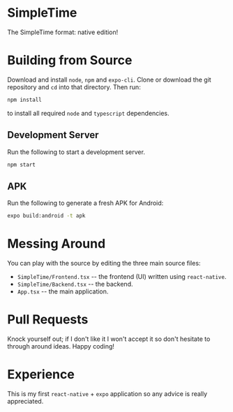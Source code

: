 # SimpleTime
The SimpleTime format: native edition!

# Building from Source
Download and install `node`, `npm` and `expo-cli`. Clone or download the git repository and `cd` into that directory. Then run:
```bash
npm install
```
to install all required `node` and `typescript` dependencies.
## Development Server
Run the following to start a development server.
```bash
npm start
```
## APK
Run the following to generate a fresh APK for Android:
```bash
expo build:android -t apk
```

# Messing Around
You can play with the source by editing the three main source files:
* `SimpleTime/Frontend.tsx` -- the frontend (UI) written using `react-native`.
* `SimpleTime/Backend.tsx` -- the backend.
* `App.tsx` -- the main application.

# Pull Requests
Knock yourself out; if I don't like it I won't accept it so don't hesitate to through around ideas. Happy coding!

# Experience
This is my first `react-native` + `expo` application so any advice is really appreciated.
